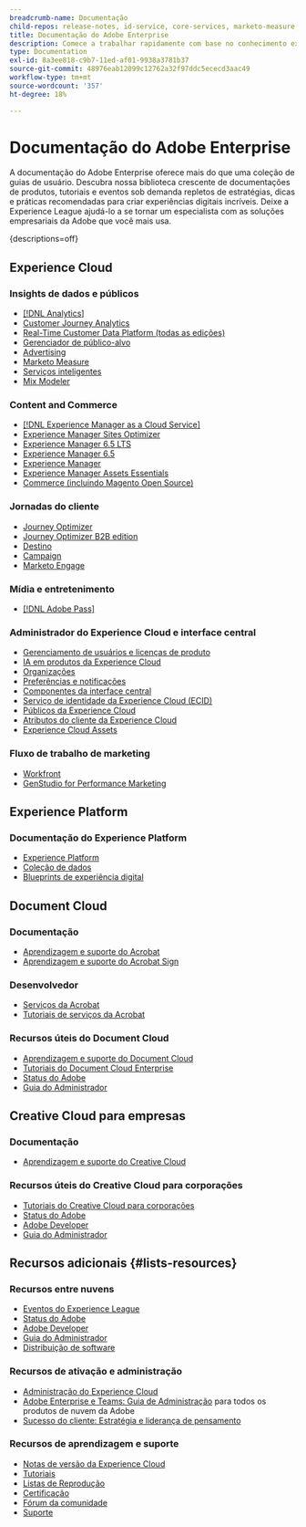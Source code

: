 ```yaml
---
breadcrumb-name: Documentação
child-repos: release-notes, id-service, core-services, marketo-measure, deliverability-learn, dynamic-media-developer-resources, dynamic-media-classic, journeys
title: Documentação do Adobe Enterprise
description: Comece a trabalhar rapidamente com base no conhecimento existente e torne-se um especialista com seu software Adobe, lendo a Documentação da Adobe Enterprise. Acesse os nossos guias, tutoriais, listas de reprodução e notas de versão para soluções corporativas da Adobe na Experience Cloud, Experience Platform, Document Cloud e Creative Cloud para corporações.
type: Documentation
exl-id: 8a3ee818-c9b7-11ed-af01-9938a3781b37
source-git-commit: 48976eab12099c12762a32f97ddc5ececd3aac49
workflow-type: tm+mt
source-wordcount: '357'
ht-degree: 18%

---
```



# Documentação do Adobe Enterprise

A documentação do Adobe Enterprise oferece mais do que uma coleção de guias de usuário. Descubra nossa biblioteca crescente de documentações de produtos, tutoriais e eventos sob demanda repletos de estratégias, dicas e práticas recomendadas para criar experiências digitais incríveis. Deixe a Experience League ajudá-lo a se tornar um especialista com as soluções empresariais da Adobe que você mais usa.

{descriptions=off}

## Experience Cloud

### Insights de dados e públicos

+ [[!DNL Analytics]](analytics.md)
+ [Customer Journey Analytics](customer-journey-analytics.md)
+ [Real-Time Customer Data Platform (todas as edições)](real-time-customer-data-platform.md)
+ [Gerenciador de público-alvo](audience-manager.md)
+ [Advertising](advertising.md)
+ [Marketo Measure](marketo-measure.md)
+ [Serviços inteligentes](intelligent-services.md)
+ [Mix Modeler](mix-modeler.md)

### Content and Commerce

+ [[!DNL Experience Manager as a Cloud Service]](experience-manager-cloud-service.md)
+ [Experience Manager Sites Optimizer](https://experienceleague.adobe.com/en/docs/experience-manager-sites-optimizer/content/home)
+ [Experience Manager 6.5 LTS](experience-manager-65-lts.md)
+ [Experience Manager 6.5](experience-manager-65.md)
+ [Experience Manager ](experience-manager-release-information#/help/using/aem-previous-versions.md)
+ [Experience Manager Assets Essentials](experience-manager-assets-essentials#help)
+ [Commerce (incluindo Magento Open Source)](commerce.md)

### Jornadas do cliente

+ [Journey Optimizer](journey-optimizer.md)
+ [Journey Optimizer B2B edition](journey-optimizer-b2b.md)
+ [Destino](target.md)
+ [Campaign](campaign.md)
+ [Marketo Engage](marketo-engage.md)

### Mídia e entretenimento

+ [[!DNL Adobe Pass]](pass.md)

### Administrador do Experience Cloud e interface central

+ [Gerenciamento de usuários e licenças de produto](core-services#/help/interface/administration/admin-console.md)
+ [IA em produtos da Experience Cloud](core-services#/help/interface/features/generative-ai.md)
+ [Organizações](core-services#/help/interface/administration/organizations.md)
+ [Preferências e notificações](core-services#/help/interface/features/account-preferences.md)
+ [Componentes da interface central](core-services#interface)
+ [Serviço de identidade da Experience Cloud (ECID)](id-service#using)
+ [Públicos da Experience Cloud](core-services#/help/interface/services/audiences/overview.md)
+ [Atributos do cliente da Experience Cloud](core-services#/help/interface/services/customer-attributes/attributes.md)
+ [Experience Cloud Assets](core-services#/help/interface/services/assets/experience-cloud-assets.md)

### Fluxo de trabalho de marketing

+ [Workfront](workfront.md)
+ [GenStudio for Performance Marketing](genstudio-for-performance-marketing.md)

<!--
+ [Workfront Tutorials](workfront-learn#tutorials-workfront)
-->

## Experience Platform

### Documentação do Experience Platform

+ [Experience Platform](experience-platform.md)
+ [Coleção de dados](data-collection.md)
+ [Blueprints de experiência digital](blueprints-learn#architecture)

## Document Cloud

### Documentação

+ [Aprendizagem e suporte do Acrobat](https://helpx.adobe.com/support/acrobat.html)
+ [Aprendizagem e suporte do Acrobat Sign](https://helpx.adobe.com/support/sign.html)

### Desenvolvedor

+ [Serviços da Acrobat](https://developer.adobe.com/document-services/docs/overview/)
+ [Tutoriais de serviços da Acrobat](acrobat-services-learn#tutorials)

### Recursos úteis do Document Cloud

+ [Aprendizagem e suporte do Document Cloud](https://helpx.adobe.com/support/document-cloud.html)
+ [Tutoriais do Document Cloud Enterprise](https://experienceleague.adobe.com/docs/home-tutorials.html#document-cloud-tutorials)
+ [Status do Adobe](https://status.adobe.com/)
+ [Guia do Administrador](https://helpx.adobe.com/br/enterprise/admin-guide.html)

## Creative Cloud para empresas

### Documentação

+ [Aprendizagem e suporte do Creative Cloud](https://helpx.adobe.com/support/creative-cloud.html)

### Recursos úteis do Creative Cloud para corporações

+ [Tutoriais do Creative Cloud para corporações](creative-cloud-enterprise-learn#cce-learning-hub)
+ [Status do Adobe](https://status.adobe.com/)
+ [Adobe Developer](https://developer.adobe.com/)
+ [Guia do Administrador](https://helpx.adobe.com/br/enterprise/admin-guide.html)

## Recursos adicionais {#lists-resources}

### Recursos entre nuvens

+ [Eventos do Experience League](https://experienceleague.adobe.com/docs/release-notes/experience-cloud/current.html#events)
+ [Status do Adobe](https://status.adobe.com/)
+ [Adobe Developer](https://developer.adobe.com/)
+ [Guia do Administrador](https://helpx.adobe.com/br/enterprise/admin-guide.html)
+ [Distribuição de software](experience-cloud#software-distribution)

### Recursos de ativação e administração

+ [Administração do Experience Cloud](core-services#/help/interface/administration/admin-tool-experience-cloud.md)
+ [Adobe Enterprise e Teams: Guia de Administração](https://helpx.adobe.com/br/enterprise/managing/user-guide.html) para todos os produtos de nuvem da Adobe
+ [Sucesso do cliente: Estratégia e liderança de pensamento](customer-success#customer-success)

### Recursos de aprendizagem e suporte

+ [Notas de versão da Experience Cloud](release-notes#experience-cloud)
+ [Tutoriais](home-tutorials.md)
+ [Listas de Reprodução](https://experienceleague.adobe.com/en/playlists)
+ [Certificação](certification#program)
+ [Fórum da comunidade](https://experienceleaguecommunities.adobe.com)
+ [Suporte](https://experienceleague.adobe.com/?support-solution=General&support-tab=home#support)

<!--
+ [Events](events.md)
-->
